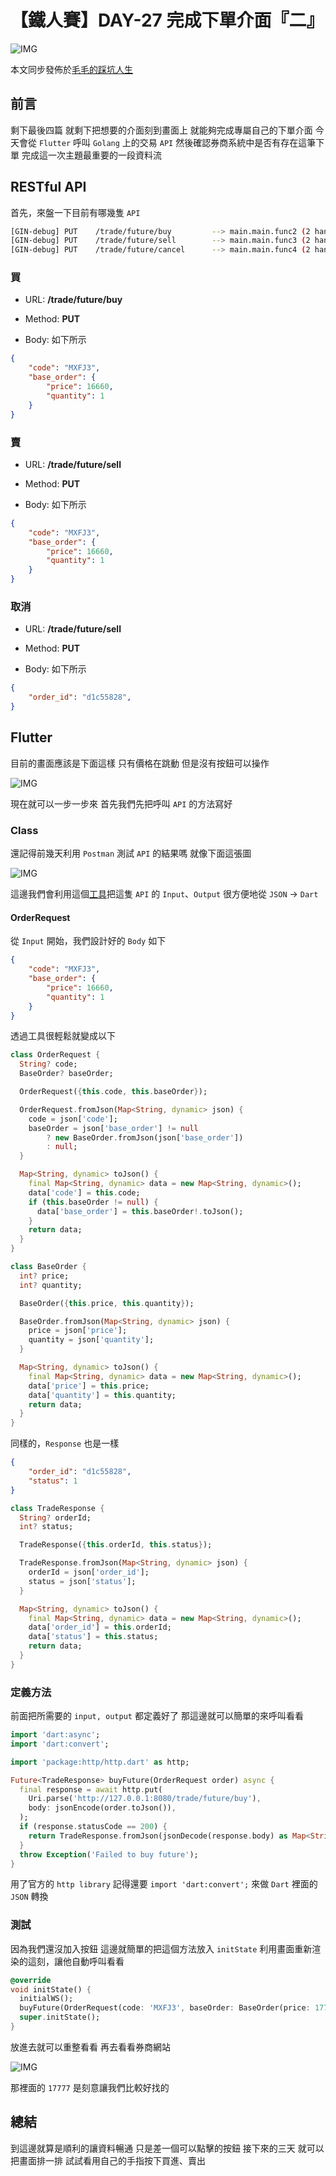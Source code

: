 # 【鐵人賽】DAY-27 完成下單介面『二』

![IMG](https://tocandraw.com/wp-content/uploads/2023/10/【鐵人賽】DAY-26-完成下單介面『一』-02.png)

本文同步發佈於[毛毛的踩坑人生](https://tocandraw.com/2023-ironman/1308/)

## 前言

剩下最後四篇
就剩下把想要的介面刻到畫面上
就能夠完成專屬自己的下單介面
今天會從 `Flutter` 呼叫 `Golang` 上的交易 `API`
然後確認券商系統中是否有存在這筆下單
完成這一次主題最重要的一段資料流

## RESTful API

首先，來盤一下目前有哪幾隻 `API`

```sh
[GIN-debug] PUT    /trade/future/buy         --> main.main.func2 (2 handlers)
[GIN-debug] PUT    /trade/future/sell        --> main.main.func3 (2 handlers)
[GIN-debug] PUT    /trade/future/cancel      --> main.main.func4 (2 handlers)
```

### 買

- URL: **/trade/future/buy**

- Method: **PUT**

- Body: 如下所示

```json
{
    "code": "MXFJ3",
    "base_order": {
        "price": 16660,
        "quantity": 1
    }
}
```

### 賣

- URL: **/trade/future/sell**

- Method: **PUT**

- Body: 如下所示

```json
{
    "code": "MXFJ3",
    "base_order": {
        "price": 16660,
        "quantity": 1
    }
}
```

### 取消

- URL: **/trade/future/sell**

- Method: **PUT**

- Body: 如下所示

```json
{
    "order_id": "d1c55828",
}
```

## Flutter

目前的畫面應該是下面這樣
只有價格在跳動
但是沒有按鈕可以操作

![IMG](https://tocandraw.com/wp-content/uploads/2023/10/【鐵人賽】DAY-27-完成下單介面『二』-01.png)

現在就可以一步一步來
首先我們先把呼叫 `API` 的方法寫好

### Class

還記得前幾天利用 `Postman` 測試 `API` 的結果嗎
就像下面這張圖

![IMG](https://tocandraw.com/wp-content/uploads/2023/10/【鐵人賽】DAY-27-完成下單介面『二』-02.png)

這邊我們會利用這個[工具](https://javiercbk.github.io/json_to_dart/)把這隻 `API` 的 `Input`、`Output`
很方便地從 `JSON` -> `Dart`

#### OrderRequest

從 `Input` 開始，我們設計好的 `Body` 如下

```json
{
    "code": "MXFJ3",
    "base_order": {
        "price": 16660,
        "quantity": 1
    }
}
```

透過工具很輕鬆就變成以下

```dart
class OrderRequest {
  String? code;
  BaseOrder? baseOrder;

  OrderRequest({this.code, this.baseOrder});

  OrderRequest.fromJson(Map<String, dynamic> json) {
    code = json['code'];
    baseOrder = json['base_order'] != null
        ? new BaseOrder.fromJson(json['base_order'])
        : null;
  }

  Map<String, dynamic> toJson() {
    final Map<String, dynamic> data = new Map<String, dynamic>();
    data['code'] = this.code;
    if (this.baseOrder != null) {
      data['base_order'] = this.baseOrder!.toJson();
    }
    return data;
  }
}

class BaseOrder {
  int? price;
  int? quantity;

  BaseOrder({this.price, this.quantity});

  BaseOrder.fromJson(Map<String, dynamic> json) {
    price = json['price'];
    quantity = json['quantity'];
  }

  Map<String, dynamic> toJson() {
    final Map<String, dynamic> data = new Map<String, dynamic>();
    data['price'] = this.price;
    data['quantity'] = this.quantity;
    return data;
  }
}
```

同樣的，`Response` 也是一樣

```json
{
    "order_id": "d1c55828",
    "status": 1
}
```

```dart
class TradeResponse {
  String? orderId;
  int? status;

  TradeResponse({this.orderId, this.status});

  TradeResponse.fromJson(Map<String, dynamic> json) {
    orderId = json['order_id'];
    status = json['status'];
  }

  Map<String, dynamic> toJson() {
    final Map<String, dynamic> data = new Map<String, dynamic>();
    data['order_id'] = this.orderId;
    data['status'] = this.status;
    return data;
  }
}
```

### 定義方法

前面把所需要的 `input, output` 都定義好了
那這邊就可以簡單的來呼叫看看

```dart
import 'dart:async';
import 'dart:convert';

import 'package:http/http.dart' as http;

Future<TradeResponse> buyFuture(OrderRequest order) async {
  final response = await http.put(
    Uri.parse('http://127.0.0.1:8080/trade/future/buy'),
    body: jsonEncode(order.toJson()),
  );
  if (response.statusCode == 200) {
    return TradeResponse.fromJson(jsonDecode(response.body) as Map<String, dynamic>);
  }
  throw Exception('Failed to buy future');
}
```

用了官方的 `http library`
記得還要 `import 'dart:convert';` 來做 `Dart` 裡面的 `JSON` 轉換

### 測試

因為我們還沒加入按鈕
這邊就簡單的把這個方法放入 `initState`
利用畫面重新渲染的這刻，讓他自動呼叫看看

```dart
@override
void initState() {
  initialWS();
  buyFuture(OrderRequest(code: 'MXFJ3', baseOrder: BaseOrder(price: 17777, quantity: 1)));
  super.initState();
}
```

放進去就可以重整看看
再去看看券商網站

![IMG](https://tocandraw.com/wp-content/uploads/2023/10/【鐵人賽】DAY-27-完成下單介面『二』-03.png)

那裡面的 `17777` 是刻意讓我們比較好找的

## 總結

到這邊就算是順利的讓資料暢通
只是差一個可以點擊的按鈕
接下來的三天
就可以把畫面排一排
試試看用自己的手指按下買進、賣出

